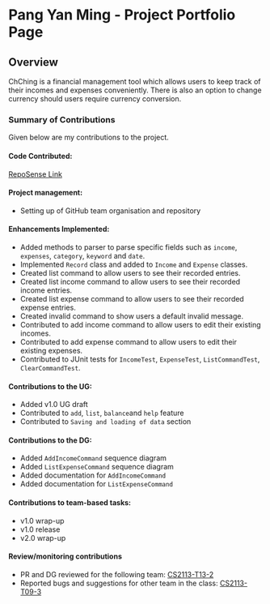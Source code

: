 # Pang Yan Ming - Project Portfolio Page

## Overview
ChChing is a financial management tool
which allows users to keep track
of their incomes and expenses conveniently.
There is also an option to change currency should users require currency conversion.

### Summary of Contributions
Given below are my contributions to the project.

#### Code Contributed:
[RepoSense Link](https://nus-cs2113-ay2223s2.github.io/tp-dashboard/?search=rayleigh47&breakdown=true&sort=groupTitle&sortWithin=title&since=2023-02-17&timeframe=commit&mergegroup=&groupSelect=groupByRepos&checkedFileTypes=docs~functional-code~test-code~other)

#### Project management:
* Setting up of GitHub team organisation and repository

#### Enhancements Implemented:
* Added methods to parser to parse specific fields such as
`income`, `expenses`, `category`, `keyword` and `date`.
* Implemented `Record` class and added to `Income` and `Expense` classes.
* Created list command to allow users to see their recorded entries.
* Created list income command to allow users to see their recorded income entries.
* Created list expense command to allow users to see their recorded expense entries.
* Created invalid command to show users a default invalid message.
* Contributed to add income command to allow users to edit their existing incomes.
* Contributed to add expense command to allow users to edit their existing expenses.
* Contributed to JUnit tests for 
`IncomeTest`, `ExpenseTest`, `ListCommandTest`, `ClearCommandTest`.

#### Contributions to the UG:
* Added v1.0 UG draft
* Contributed to `add`, `list`, `balance`and `help` feature
* Contributed to `Saving and loading of data` section

#### Contributions to the DG:
* Added `AddIncomeCommand` sequence diagram
* Added `ListExpenseCommand` sequence diagram
* Added documentation for `AddIncomeCommand`
* Added documentation for `ListExpenseCommand`

#### Contributions to team-based tasks:
* v1.0 wrap-up
* v1.0 release
* v2.0 wrap-up

#### Review/monitoring contributions
* PR and DG reviewed for the following team: [CS2113-T13-2](https://github.com/nus-cs2113-AY2223S2/tp/pull/79)
* Reported bugs and suggestions for other team in the class: [CS2113-T09-3](https://github.com/rayleigh47/ped/issues)

